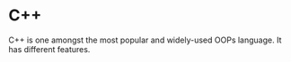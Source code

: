 # C++

C++ is one amongst the most popular and widely-used OOPs language. It has different features.